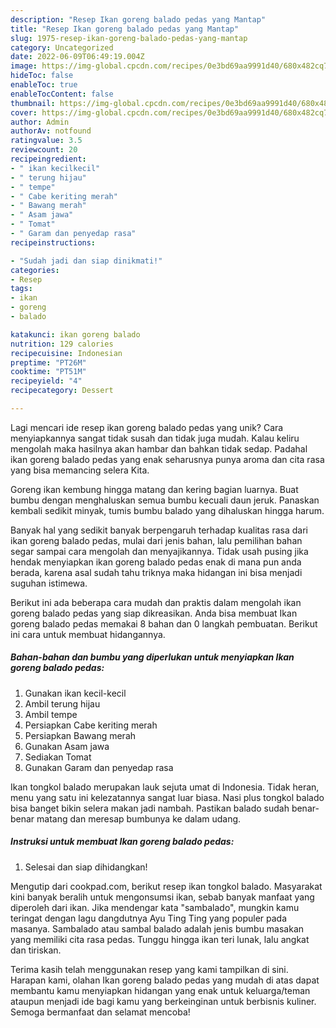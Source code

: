```yaml
---
description: "Resep Ikan goreng balado pedas yang Mantap"
title: "Resep Ikan goreng balado pedas yang Mantap"
slug: 1975-resep-ikan-goreng-balado-pedas-yang-mantap
category: Uncategorized
date: 2022-06-09T06:49:19.004Z
image: https://img-global.cpcdn.com/recipes/0e3bd69aa9991d40/680x482cq70/ikan-goreng-balado-pedas-foto-resep-utama.jpg
hideToc: false
enableToc: true
enableTocContent: false
thumbnail: https://img-global.cpcdn.com/recipes/0e3bd69aa9991d40/680x482cq70/ikan-goreng-balado-pedas-foto-resep-utama.jpg
cover: https://img-global.cpcdn.com/recipes/0e3bd69aa9991d40/680x482cq70/ikan-goreng-balado-pedas-foto-resep-utama.jpg
author: Admin
authorAv: notfound
ratingvalue: 3.5
reviewcount: 20
recipeingredient:
- " ikan kecilkecil"
- " terung hijau"
- " tempe"
- " Cabe keriting merah"
- " Bawang merah"
- " Asam jawa"
- " Tomat"
- " Garam dan penyedap rasa"
recipeinstructions:

- "Sudah jadi dan siap dinikmati!"
categories:
- Resep
tags:
- ikan
- goreng
- balado

katakunci: ikan goreng balado 
nutrition: 129 calories
recipecuisine: Indonesian
preptime: "PT26M"
cooktime: "PT51M"
recipeyield: "4"
recipecategory: Dessert

---
```





Lagi mencari ide resep ikan goreng balado pedas yang unik? Cara menyiapkannya sangat tidak susah dan tidak juga mudah. Kalau keliru mengolah maka hasilnya akan hambar dan bahkan tidak sedap. Padahal ikan goreng balado pedas yang enak seharusnya punya aroma dan cita rasa yang bisa memancing selera Kita.





Goreng ikan kembung hingga matang dan kering bagian luarnya. Buat bumbu dengan menghaluskan semua bumbu kecuali daun jeruk. Panaskan kembali sedikit minyak, tumis bumbu balado yang dihaluskan hingga harum.

Banyak hal yang sedikit banyak berpengaruh terhadap kualitas rasa dari ikan goreng balado pedas, mulai dari jenis bahan, lalu pemilihan bahan segar sampai cara mengolah dan menyajikannya. Tidak usah pusing jika hendak menyiapkan ikan goreng balado pedas enak di mana pun anda berada, karena asal sudah tahu triknya maka hidangan ini bisa menjadi suguhan istimewa.






Berikut ini ada beberapa cara mudah dan praktis dalam mengolah ikan goreng balado pedas yang siap dikreasikan. Anda bisa membuat Ikan goreng balado pedas memakai 8 bahan dan 0 langkah pembuatan. Berikut ini cara untuk membuat hidangannya.

<!--inarticleads1-->

##### Bahan-bahan dan bumbu yang diperlukan untuk menyiapkan Ikan goreng balado pedas:

1. Gunakan  ikan kecil-kecil
1. Ambil  terung hijau
1. Ambil  tempe
1. Persiapkan  Cabe keriting merah
1. Persiapkan  Bawang merah
1. Gunakan  Asam jawa
1. Sediakan  Tomat
1. Gunakan  Garam dan penyedap rasa


Ikan tongkol balado merupakan lauk sejuta umat di Indonesia. Tidak heran, menu yang satu ini kelezatannya sangat luar biasa. Nasi plus tongkol balado bisa banget bikin selera makan jadi nambah. Pastikan balado sudah benar-benar matang dan meresap bumbunya ke dalam udang. 

<!--inarticleads2-->

##### Instruksi untuk membuat Ikan goreng balado pedas:


1. Selesai dan siap dihidangkan!

Mengutip dari cookpad.com, berikut resep ikan tongkol balado. Masyarakat kini banyak beralih untuk mengonsumsi ikan, sebab banyak manfaat yang diperoleh dari ikan. Jika mendengar kata &#34;sambalado&#34;, mungkin kamu teringat dengan lagu dangdutnya Ayu Ting Ting yang populer pada masanya. Sambalado atau sambal balado adalah jenis bumbu masakan yang memiliki cita rasa pedas. Tunggu hingga ikan teri lunak, lalu angkat dan tiriskan. 

Terima kasih telah menggunakan resep yang kami tampilkan di sini. Harapan kami, olahan Ikan goreng balado pedas yang mudah di atas dapat membantu kamu menyiapkan hidangan yang enak untuk keluarga/teman ataupun menjadi ide bagi kamu yang berkeinginan untuk berbisnis kuliner. Semoga bermanfaat dan selamat mencoba!
